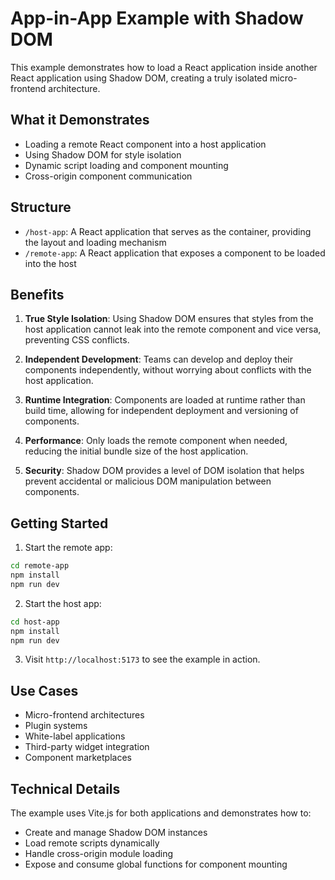 # App-in-App Example with Shadow DOM

This example demonstrates how to load a React application inside another React application using Shadow DOM, creating a truly isolated micro-frontend architecture.

## What it Demonstrates

- Loading a remote React component into a host application
- Using Shadow DOM for style isolation
- Dynamic script loading and component mounting
- Cross-origin component communication

## Structure

- `/host-app`: A React application that serves as the container, providing the layout and loading mechanism
- `/remote-app`: A React application that exposes a component to be loaded into the host

## Benefits

1. **True Style Isolation**: Using Shadow DOM ensures that styles from the host application cannot leak into the remote component and vice versa, preventing CSS conflicts.

2. **Independent Development**: Teams can develop and deploy their components independently, without worrying about conflicts with the host application.

3. **Runtime Integration**: Components are loaded at runtime rather than build time, allowing for independent deployment and versioning of components.

4. **Performance**: Only loads the remote component when needed, reducing the initial bundle size of the host application.

5. **Security**: Shadow DOM provides a level of DOM isolation that helps prevent accidental or malicious DOM manipulation between components.

## Getting Started

1. Start the remote app:

```bash
cd remote-app
npm install
npm run dev
```

2. Start the host app:

```bash
cd host-app
npm install
npm run dev
```

3. Visit `http://localhost:5173` to see the example in action.

## Use Cases

- Micro-frontend architectures
- Plugin systems
- White-label applications
- Third-party widget integration
- Component marketplaces

## Technical Details

The example uses Vite.js for both applications and demonstrates how to:

- Create and manage Shadow DOM instances
- Load remote scripts dynamically
- Handle cross-origin module loading
- Expose and consume global functions for component mounting
